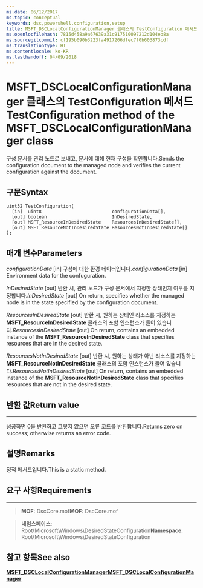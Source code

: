 ```yaml
---
ms.date: 06/12/2017
ms.topic: conceptual
keywords: dsc,powershell,configuration,setup
title: MSFT_DSCLocalConfigurationManager 클래스의 TestConfiguration 메서드
ms.openlocfilehash: 7815d458a9a67639a31c917510097212d104eb8a
ms.sourcegitcommit: cf195b090b3223fa4917206dfec7f0b603873cdf
ms.translationtype: HT
ms.contentlocale: ko-KR
ms.lasthandoff: 04/09/2018
---
```

# <a name="testconfiguration-method-of-the-msftdsclocalconfigurationmanager-class"></a><span data-ttu-id="2da64-103">MSFT_DSCLocalConfigurationManager 클래스의 TestConfiguration 메서드</span><span class="sxs-lookup"><span data-stu-id="2da64-103">TestConfiguration method of the MSFT_DSCLocalConfigurationManager class</span></span>

<span data-ttu-id="2da64-104">구성 문서를 관리 노드로 보내고, 문서에 대해 현재 구성을 확인합니다.</span><span class="sxs-lookup"><span data-stu-id="2da64-104">Sends the configuration document to the managed node and verifies the current configuration against the document.</span></span>

<a name="syntax"></a><span data-ttu-id="2da64-105">구문</span><span class="sxs-lookup"><span data-stu-id="2da64-105">Syntax</span></span>
------

```mof
uint32 TestConfiguration(
  [in]  uint8                          configurationData[],
  [out] boolean                        InDesiredState,
  [out] MSFT_ResourceInDesiredState    ResourcesInDesiredState[],
  [out] MSFT_ResourceNotInDesiredState ResourcesNotInDesiredState[]
);
```

<a name="parameters"></a><span data-ttu-id="2da64-106">매개 변수</span><span class="sxs-lookup"><span data-stu-id="2da64-106">Parameters</span></span>
----------

<span data-ttu-id="2da64-107">*configurationData* \[in\] 구성에 대한 환경 데이터입니다.</span><span class="sxs-lookup"><span data-stu-id="2da64-107">*configurationData* \[in\] Environment data for the confuguration.</span></span>

<span data-ttu-id="2da64-108">*InDesiredState* \[out\] 반환 시, 관리 노드가 구성 문서에서 지정한 상태인지 여부를 지정합니다.</span><span class="sxs-lookup"><span data-stu-id="2da64-108">*InDesiredState* \[out\] On return, specifies whether the managed node is in the state specified by the configuration document.</span></span>

<span data-ttu-id="2da64-109">*ResourcesInDesiredState* \[out\] 반환 시, 원하는 상태인 리소스를 지정하는 **MSFT_ResourceInDesiredState** 클래스의 포함 인스턴스가 들어 있습니다.</span><span class="sxs-lookup"><span data-stu-id="2da64-109">*ResourcesInDesiredState* \[out\] On return, contains an embedded instance of the **MSFT_ResourceInDesiredState** class that specifies resources that are in the desired state.</span></span>

<span data-ttu-id="2da64-110">*ResourcesNotInDesiredState* \[out\] 반환 시, 원하는 상태가 아닌 리소스를 지정하는 **MSFT_ResourceNotInDesiredState** 클래스의 포함 인스턴스가 들어 있습니다.</span><span class="sxs-lookup"><span data-stu-id="2da64-110">*ResourcesNotInDesiredState* \[out\] On return, contains an embedded instance of the **MSFT_ResourceNotInDesiredState** class that specifies resources that are not in the desired state.</span></span>

## <a name="return-value"></a><span data-ttu-id="2da64-111">반환 값</span><span class="sxs-lookup"><span data-stu-id="2da64-111">Return value</span></span>
------------

<span data-ttu-id="2da64-112">성공하면 0을 반환하고 그렇지 않으면 오류 코드를 반환합니다.</span><span class="sxs-lookup"><span data-stu-id="2da64-112">Returns zero on success; otherwise returns an error code.</span></span>

## <a name="remarks"></a><span data-ttu-id="2da64-113">설명</span><span class="sxs-lookup"><span data-stu-id="2da64-113">Remarks</span></span>

<span data-ttu-id="2da64-114">정적 메서드입니다.</span><span class="sxs-lookup"><span data-stu-id="2da64-114">This is a static method.</span></span>

## <a name="requirements"></a><span data-ttu-id="2da64-115">요구 사항</span><span class="sxs-lookup"><span data-stu-id="2da64-115">Requirements</span></span>
------------
><span data-ttu-id="2da64-116">**MOF:** DscCore.mof</span><span class="sxs-lookup"><span data-stu-id="2da64-116">**MOF:** DscCore.mof</span></span>

><span data-ttu-id="2da64-117">**네임스페이스**: Root\Microsoft\Windows\DesiredStateConfiguration</span><span class="sxs-lookup"><span data-stu-id="2da64-117">**Namespace**: Root\Microsoft\Windows\DesiredStateConfiguration</span></span>


## <a name="see-also"></a><span data-ttu-id="2da64-118">참고 항목</span><span class="sxs-lookup"><span data-stu-id="2da64-118">See also</span></span>


[<span data-ttu-id="2da64-119">**MSFT_DSCLocalConfigurationManager**</span><span class="sxs-lookup"><span data-stu-id="2da64-119">**MSFT_DSCLocalConfigurationManager**</span></span>](msft-dsclocalconfigurationmanager.md)